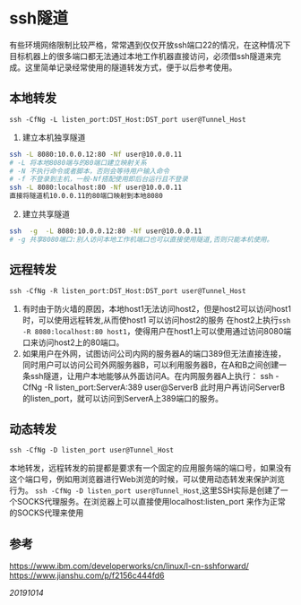 # ssh隧道

有些环境网络限制比较严格，常常遇到仅仅开放ssh端口22的情况，在这种情况下目标机器上的很多端口都无法通过本地工作机器直接访问，必须借ssh隧道来完成。这里简单记录经常使用的隧道转发方式，便于以后参考使用。

## 本地转发

`ssh -CfNg -L listen_port:DST_Host:DST_port user@Tunnel_Host`

1. 建立本机独享隧道

```bash
ssh -L 8080:10.0.0.12:80 -Nf user@10.0.0.11
# -L 将本地8080端与的80端口建立映射关系
# -N 不执行命令或者脚本，否则会等待用户输入命令
# -f 不登录到主机，一般-Nf搭配使用即后台运行且不登录
ssh -L 8080:localhost:80 -Nf user@10.0.0.11
直接将隧道机10.0.0.11的80端口映射到本地8080
```

2. 建立共享隧道

```bash
ssh  -g  -L 8080:10.0.0.12:80 -Nf user@10.0.0.11
# -g 共享8080端口:别人访问本地工作机端口也可以直接使用隧道,否则只能本机使用。
```

## 远程转发

`ssh -CfNg -R listen_port:DST_Host:DST_port user@Tunnel_Host`

1. 有时由于防火墙的原因，本地host1无法访问host2，但是host2可以访问host1时，可以使用远程转发,从而使host1 可以访问host2的服务
在host2上执行`ssh -R 8080:localhost:80 host1`，使得用户在host1上可以使用通过访问8080端口来访问host2上的80端口。
2. 如果用户在外网，试图访问公司内网的服务器A的端口389但无法直接连接，同时用户可以访问公司外网服务器B，可以利用服务器B，在A和B之间创建一条ssh隧道，让用户本地能够从外面访问A。在内网服务器A上执行：
ssh -CfNg -R listen_port:ServerA:389 user@ServerB
此时用户再访问ServerB的listen_port，就可以访问到ServerA上389端口的服务。

## 动态转发

`ssh -CfNg -D listen_port user@Tunnel_Host`

本地转发，远程转发的前提都是要求有一个固定的应用服务端的端口号，如果没有这个端口号，例如用浏览器进行Web浏览的时候，可以使用动态转发来保护浏览行为。
`ssh -CfNg -D listen_port user@Tunnel_Host`,这里SSH实际是创建了一个SOCKS代理服务。在浏览器上可以直接使用localhost:listen_port 来作为正常的SOCKS代理来使用

## 参考

https://www.ibm.com/developerworks/cn/linux/l-cn-sshforward/  
https://www.jianshu.com/p/f2156c444fd6

_20191014_